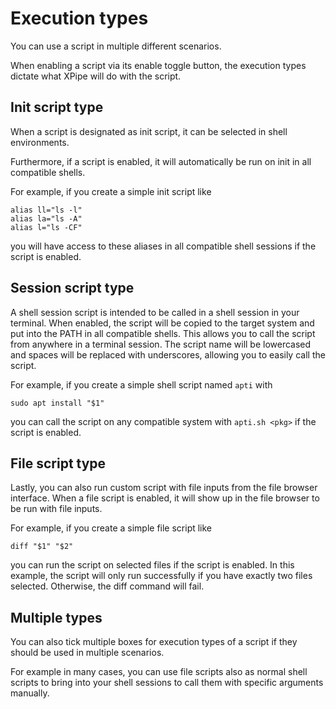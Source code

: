 # Execution types

You can use a script in multiple different scenarios.

When enabling a script via its enable toggle button, the execution types dictate what XPipe will do with the script.

## Init script type

When a script is designated as init script, it can be selected in shell environments.

Furthermore, if a script is enabled, it will automatically be run on init in all compatible shells.

For example, if you create a simple init script like
```
alias ll="ls -l"
alias la="ls -A"
alias l="ls -CF"
```
you will have access to these aliases in all compatible shell sessions if the script is enabled.

## Session script type

A shell session script is intended to be called in a shell session in your terminal.
When enabled, the script will be copied to the target system and put into the PATH in all compatible shells.
This allows you to call the script from anywhere in a terminal session.
The script name will be lowercased and spaces will be replaced with underscores, allowing you to easily call the script.

For example, if you create a simple shell script named `apti` with
```
sudo apt install "$1"
```
you can call the script on any compatible system with `apti.sh <pkg>` if the script is enabled.

## File script type

Lastly, you can also run custom script with file inputs from the file browser interface.
When a file script is enabled, it will show up in the file browser to be run with file inputs.

For example, if you create a simple file script like
```
diff "$1" "$2"
```
you can run the script on selected files if the script is enabled.
In this example, the script will only run successfully if you have exactly two files selected.
Otherwise, the diff command will fail.

## Multiple types

You can also tick multiple boxes for execution types of a script if they should be used in multiple scenarios.

For example in many cases, you can use file scripts also as normal shell scripts
to bring into your shell sessions to call them with specific arguments manually.


